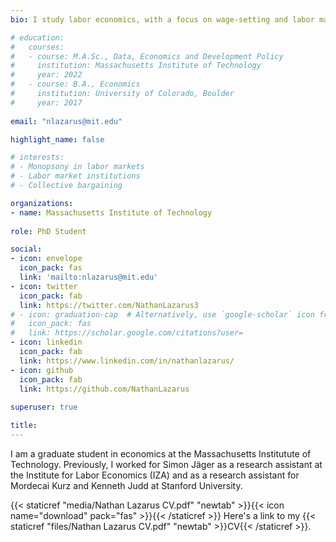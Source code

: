```yaml
---
bio: I study labor economics, with a focus on wage-setting and labor market institutions.

# education:
#   courses:
#   - course: M.A.Sc., Data, Economics and Development Policy
#     institution: Massachusetts Institute of Technology
#     year: 2022
#   - course: B.A., Economics
#     institution: University of Colorado, Boulder
#     year: 2017
    
email: "nlazarus@mit.edu"

highlight_name: false

# interests:
# - Monopsony in labor markets
# - Labor market institutions
# - Collective bargaining

organizations:
- name: Massachusetts Institute of Technology
  
role: PhD Student

social:
- icon: envelope
  icon_pack: fas
  link: 'mailto:nlazarus@mit.edu'
- icon: twitter
  icon_pack: fab
  link: https://twitter.com/NathanLazarus3
# - icon: graduation-cap  # Alternatively, use `google-scholar` icon from `ai` icon pack
#   icon_pack: fas
#   link: https://scholar.google.com/citations?user=
- icon: linkedin
  icon_pack: fab
  link: https://www.linkedin.com/in/nathanlazarus/
- icon: github
  icon_pack: fab
  link: https://github.com/NathanLazarus
  
superuser: true

title: 
---
```


I am a graduate student in economics at the Massachusetts Institutute of Technology. Previously, I worked for Simon Jäger as a research assistant at the Institute for Labor Economics (IZA) and as a research assistant for Mordecai Kurz and Kenneth Judd at Stanford University.

<!-- I received a M.A.Sc. in Data, Economics and Development Policy from MIT in 2022 and a B.A. in Economics from the University of Colorado in 2017. I previously worked as a research assistant for Mordecai Kurz and Kenneth Judd at Stanford University. -->

{{< staticref "media/Nathan Lazarus CV.pdf" "newtab" >}}{{< icon name="download" pack="fas" >}}{{< /staticref >}} Here's a link to my {{< staticref "files/Nathan Lazarus CV.pdf" "newtab" >}}CV{{< /staticref >}}.
